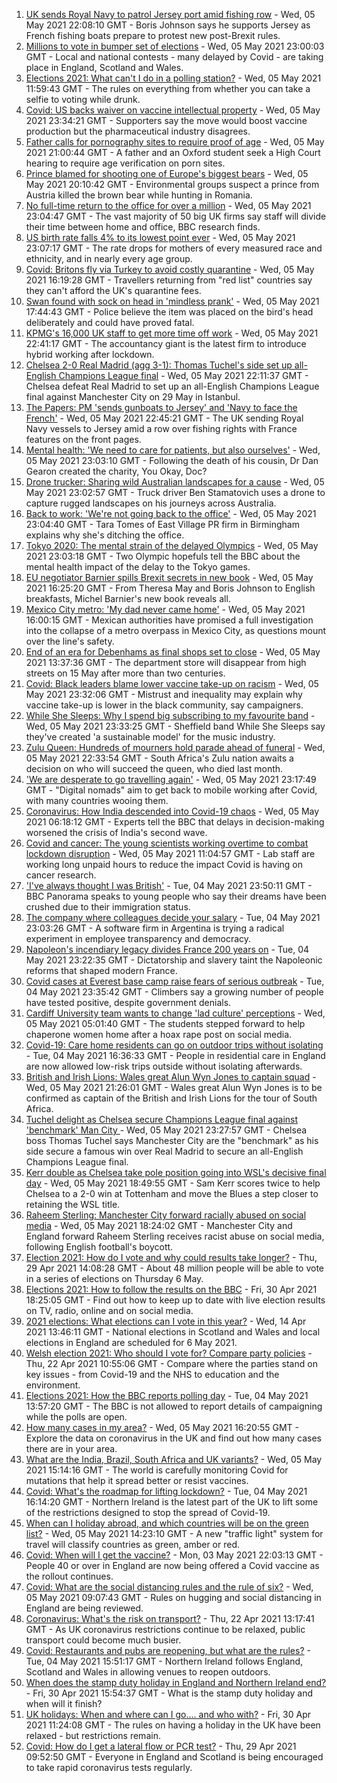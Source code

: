 1. [UK sends Royal Navy to patrol Jersey port amid fishing row](https://www.bbc.co.uk/news/uk-57003069) - Wed, 05 May 2021 22:08:10 GMT - Boris Johnson says he supports Jersey as French fishing boats prepare to protest new post-Brexit rules.
2. [Millions to vote in bumper set of elections](https://www.bbc.co.uk/news/uk-politics-56998434) - Wed, 05 May 2021 23:00:03 GMT - Local and national contests - many delayed by Covid - are taking place in England, Scotland and Wales.
3. [Elections 2021: What can't I do in a polling station?](https://www.bbc.co.uk/news/explainers-56849080) - Wed, 05 May 2021 11:59:43 GMT - The rules on everything from whether you can take a selfie to voting while drunk.
4. [Covid: US backs waiver on vaccine intellectual property](https://www.bbc.co.uk/news/world-us-canada-57004302) - Wed, 05 May 2021 23:34:21 GMT - Supporters say the move would boost vaccine production but the pharmaceutical industry disagrees.
5. [Father calls for pornography sites to require proof of age](https://www.bbc.co.uk/news/education-56993735) - Wed, 05 May 2021 21:00:44 GMT - A father and an Oxford student seek a High Court hearing to require age verification on porn sites.
6. [Prince blamed for shooting one of Europe's biggest bears](https://www.bbc.co.uk/news/world-europe-56991543) - Wed, 05 May 2021 20:10:42 GMT - Environmental groups suspect a prince from Austria killed the brown bear while hunting in Romania.
7. [No full-time return to the office for over a million](https://www.bbc.co.uk/news/business-56972207) - Wed, 05 May 2021 23:04:47 GMT - The vast majority of 50 big UK firms say staff will divide their time between home and office, BBC research finds.
8. [US birth rate falls 4% to its lowest point ever](https://www.bbc.co.uk/news/world-us-canada-57003722) - Wed, 05 May 2021 23:07:17 GMT - The rate drops for mothers of every measured race and ethnicity, and in nearly every age group.
9. [Covid: Britons fly via Turkey to avoid costly quarantine](https://www.bbc.co.uk/news/uk-56984057) - Wed, 05 May 2021 16:19:28 GMT - Travellers returning from "red list" countries say they can't afford the UK's quarantine fees.
10. [Swan found with sock on head in 'mindless prank'](https://www.bbc.co.uk/news/uk-england-lincolnshire-56995224) - Wed, 05 May 2021 17:44:43 GMT - Police believe the item was placed on the bird's head deliberately and could have proved fatal.
11. [KPMG's 16,000 UK staff to get more time off work](https://www.bbc.co.uk/news/business-57001914) - Wed, 05 May 2021 22:41:17 GMT - The accountancy giant is the latest firm to introduce hybrid working after lockdown.
12. [Chelsea 2-0 Real Madrid (agg 3-1): Thomas Tuchel's side set up all-English Champions League final](https://www.bbc.co.uk/sport/football/56985477) - Wed, 05 May 2021 22:11:37 GMT - Chelsea defeat Real Madrid to set up an all-English Champions League final against Manchester City on 29 May in Istanbul.
13. [The Papers: PM 'sends gunboats to Jersey' and 'Navy to face the French'](https://www.bbc.co.uk/news/blogs-the-papers-57004022) - Wed, 05 May 2021 22:45:21 GMT - The UK sending Royal Navy vessels to Jersey amid a row over fishing rights with France features on the front pages.
14. [Mental health: 'We need to care for patients, but also ourselves'](https://www.bbc.co.uk/news/uk-england-london-56983061) - Wed, 05 May 2021 23:03:10 GMT - Following the death of his cousin, Dr Dan Gearon created the charity, You Okay, Doc?
15. [Drone trucker: Sharing wild Australian landscapes for a cause](https://www.bbc.co.uk/news/world-australia-56990845) - Wed, 05 May 2021 23:02:57 GMT - Truck driver Ben Stamatovich uses a drone to capture rugged landscapes on his journeys across Australia.
16. [Back to work: 'We're not going back to the office'](https://www.bbc.co.uk/news/business-56999831) - Wed, 05 May 2021 23:04:40 GMT - Tara Tomes of East Village PR firm in Birmingham explains why she's ditching the office.
17. [Tokyo 2020: The mental strain of the delayed Olympics](https://www.bbc.co.uk/news/world-57001404) - Wed, 05 May 2021 23:03:18 GMT - Two Olympic hopefuls tell the BBC about the mental health impact of the delay to the Tokyo games.
18. [EU negotiator Barnier spills Brexit secrets in new book](https://www.bbc.co.uk/news/world-europe-56996547) - Wed, 05 May 2021 16:25:20 GMT - From Theresa May and Boris Johnson to English breakfasts, Michel Barnier's new book reveals all.
19. [Mexico City metro: 'My dad never came home'](https://www.bbc.co.uk/news/world-57002020) - Wed, 05 May 2021 16:00:15 GMT - Mexican authorities have promised a full investigation into the collapse of a metro overpass in Mexico City, as questions mount over the line's safety.
20. [End of an era for Debenhams as final shops set to close](https://www.bbc.co.uk/news/business-56993816) - Wed, 05 May 2021 13:37:36 GMT - The department store will disappear from high streets on 15 May after more than two centuries.
21. [Covid: Black leaders blame lower vaccine take-up on racism](https://www.bbc.co.uk/news/health-56813982) - Wed, 05 May 2021 23:32:06 GMT - Mistrust and inequality may explain why vaccine take-up is lower in the black community, say campaigners.
22. [While She Sleeps: Why I spend big subscribing to my favourite band](https://www.bbc.co.uk/news/newsbeat-56887239) - Wed, 05 May 2021 23:33:25 GMT - Sheffield band While She Sleeps say they've created 'a sustainable model' for the music industry.
23. [Zulu Queen: Hundreds of mourners hold parade ahead of funeral](https://www.bbc.co.uk/news/world-africa-57001682) - Wed, 05 May 2021 22:33:54 GMT - South Africa's Zulu nation awaits a decision on who will succeed the queen, who died last month.
24. ['We are desperate to go travelling again'](https://www.bbc.co.uk/news/business-56981100) - Wed, 05 May 2021 23:17:49 GMT - "Digital nomads" aim to get back to mobile working after Covid, with many countries wooing them.
25. [Coronavirus: How India descended into Covid-19 chaos](https://www.bbc.co.uk/news/world-asia-india-56977653) - Wed, 05 May 2021 06:18:12 GMT - Experts tell the BBC that delays in decision-making worsened the crisis of India's second wave.
26. [Covid and cancer: The young scientists working overtime to combat lockdown disruption](https://www.bbc.co.uk/news/newsbeat-56821532) - Wed, 05 May 2021 11:04:57 GMT - Lab staff are working long unpaid hours to reduce the impact Covid is having on cancer research.
27. ['I've always thought I was British'](https://www.bbc.co.uk/news/uk-56984268) - Tue, 04 May 2021 23:50:11 GMT - BBC Panorama speaks to young people who say their dreams have been crushed due to their immigration status.
28. [The company where colleagues decide your salary](https://www.bbc.co.uk/news/business-56915767) - Tue, 04 May 2021 23:03:26 GMT - A software firm in Argentina is trying a radical experiment in employee transparency and democracy.
29. [Napoleon's incendiary legacy divides France 200 years on](https://www.bbc.co.uk/news/world-europe-56977769) - Tue, 04 May 2021 23:22:35 GMT - Dictatorship and slavery taint the Napoleonic reforms that shaped modern France.
30. [Covid cases at Everest base camp raise fears of serious outbreak](https://www.bbc.co.uk/news/world-asia-56984320) - Tue, 04 May 2021 23:35:42 GMT - Climbers say a growing number of people have tested positive, despite government denials.
31. [Cardiff University team wants to change 'lad culture' perceptions](https://www.bbc.co.uk/news/uk-wales-56933984) - Wed, 05 May 2021 05:01:40 GMT - The students stepped forward to help chaperone women home after a hoax rape post on social media.
32. [Covid-19: Care home residents can go on outdoor trips without isolating](https://www.bbc.co.uk/news/uk-56977779) - Tue, 04 May 2021 16:36:33 GMT - People in residential care in England are now allowed low-risk trips outside without isolating afterwards.
33. [British and Irish Lions: Wales great Alun Wyn Jones to captain squad](https://www.bbc.co.uk/sport/rugby-union/57004215) - Wed, 05 May 2021 21:26:01 GMT - Wales great Alun Wyn Jones is to be confirmed as captain of the British and Irish Lions for the tour of South Africa.
34. [Tuchel delight as Chelsea secure Champions League final against 'benchmark' Man City ](https://www.bbc.co.uk/sport/football/57004535) - Wed, 05 May 2021 23:27:57 GMT - Chelsea boss Thomas Tuchel says Manchester City are the "benchmark" as his side secure a famous win over Real Madrid to secure an all-English Champions League final.
35. [Kerr double as Chelsea take pole position going into WSL's decisive final day](https://www.bbc.co.uk/sport/football/56910717) - Wed, 05 May 2021 18:49:55 GMT - Sam Kerr scores twice to help Chelsea to a 2-0 win at Tottenham and move the Blues a step closer to retaining the WSL title.
36. [Raheem Sterling: Manchester City forward racially abused on social media](https://www.bbc.co.uk/sport/football/57003222) - Wed, 05 May 2021 18:24:02 GMT - Manchester City and England forward Raheem Sterling receives racist abuse on social media, following English football's boycott.
37. [Election 2021: How do I vote and why could results take longer?](https://www.bbc.co.uk/news/uk-politics-56581106) - Thu, 29 Apr 2021 14:08:28 GMT - About 48 million people will be able to vote in a series of elections on Thursday 6 May.
38. [Elections 2021: How to follow the results on the BBC](https://www.bbc.co.uk/news/uk-politics-56930132) - Fri, 30 Apr 2021 18:25:05 GMT - Find out how to keep up to date with live election results on TV, radio, online and on social media.
39. [2021 elections: What elections can I vote in this year?](https://www.bbc.co.uk/news/56129210) - Wed, 14 Apr 2021 13:46:11 GMT - National elections in Scotland and Wales and local elections in England are scheduled for 6 May 2021.
40. [Welsh election 2021: Who should I vote for? Compare party policies](https://www.bbc.co.uk/news/uk-wales-politics-56499726) - Thu, 22 Apr 2021 10:55:06 GMT - Compare where the parties stand on key issues - from Covid-19 and the NHS to education and the environment.
41. [Elections 2021: How the BBC reports polling day](https://www.bbc.co.uk/news/uk-politics-48124106) - Tue, 04 May 2021 13:57:20 GMT - The BBC is not allowed to report details of campaigning while the polls are open.
42. [How many cases in my area?](https://www.bbc.co.uk/news/uk-51768274) - Wed, 05 May 2021 16:20:55 GMT - Explore the data on coronavirus in the UK and find out how many cases there are in your area.
43. [What are the India, Brazil, South Africa and UK variants?](https://www.bbc.co.uk/news/health-55659820) - Wed, 05 May 2021 15:14:16 GMT - The world is carefully monitoring Covid for mutations that help it spread better or resist vaccines.
44. [Covid: What's the roadmap for lifting lockdown?](https://www.bbc.co.uk/news/explainers-52530518) - Tue, 04 May 2021 16:14:20 GMT - Northern Ireland is the latest part of the UK to lift some of the restrictions designed to stop the spread of Covid-19.
45. [When can I holiday abroad, and which countries will be on the green list?](https://www.bbc.co.uk/news/explainers-52544307) - Wed, 05 May 2021 14:23:10 GMT - A new "traffic light" system for travel will classify countries as green, amber or red.
46. [Covid: When will I get the vaccine?](https://www.bbc.co.uk/news/health-55045639) - Mon, 03 May 2021 22:03:13 GMT - People 40 or over in England are now being offered a Covid vaccine as the rollout continues.
47. [Covid: What are the social distancing rules and the rule of six?](https://www.bbc.co.uk/news/uk-51506729) - Wed, 05 May 2021 09:07:43 GMT - Rules on hugging and social distancing in England are being reviewed.
48. [Coronavirus: What's the risk on transport?](https://www.bbc.co.uk/news/health-51736185) - Thu, 22 Apr 2021 13:17:41 GMT - As UK coronavirus restrictions continue to be relaxed, public transport could become much busier.
49. [Covid: Restaurants and pubs are reopening, but what are the rules?](https://www.bbc.co.uk/news/business-52977388) - Tue, 04 May 2021 15:51:17 GMT - Northern Ireland follows England, Scotland and Wales in allowing venues to reopen outdoors.
50. [When does the stamp duty holiday in England and Northern Ireland end?](https://www.bbc.co.uk/news/business-53319433) - Fri, 30 Apr 2021 15:54:37 GMT - What is the stamp duty holiday and when will it finish?
51. [UK holidays: When and where can I go.... and who with?](https://www.bbc.co.uk/news/explainers-52646738) - Fri, 30 Apr 2021 11:24:08 GMT - The rules on having a holiday in the UK have been relaxed - but restrictions remain.
52. [Covid: How do I get a lateral flow or PCR test?](https://www.bbc.co.uk/news/health-51943612) - Thu, 29 Apr 2021 09:52:50 GMT - Everyone in England and Scotland is being encouraged to take rapid coronavirus tests regularly.
